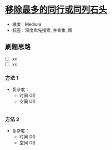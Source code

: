 # [移除最多的同行或同列石头](https://leetcode-cn.com/problems/most-stones-removed-with-same-row-or-column/)

- 难度：Medium
- 标签：深度优先搜索, 并查集, 图

## 刷题思路

- [ ] xx
- [ ] xx

### 方法 1

- 复杂度：
    - 时间 O()
    - 空间 O()

``` js

```

### 方法 2

- 复杂度：
    - 时间 O()
    - 空间 O()

``` js

```
